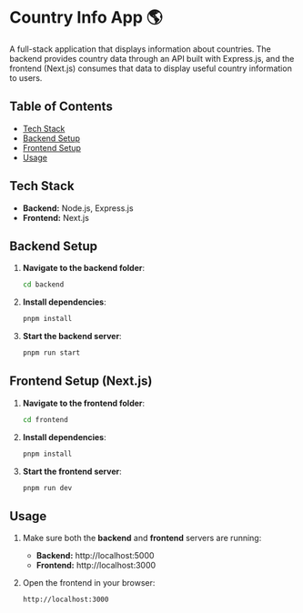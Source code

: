 # **Country Info App 🌎**

A full-stack application that displays information about countries. The backend provides country data through an API built with Express.js, and the frontend (Next.js) consumes that data to display useful country information to users.

## **Table of Contents**
- [Tech Stack](#tech-stack)
- [Backend Setup](#backend-setup)
- [Frontend Setup](#frontend-setup)
- [Usage](#usage)

## **Tech Stack**
- **Backend:** Node.js, Express.js
- **Frontend:** Next.js

## **Backend Setup**

1. **Navigate to the backend folder**:
   ```bash
   cd backend
   ```

2. **Install dependencies**:
   ```bash
   pnpm install
   ```

3. **Start the backend server**:
   ```bash
   pnpm run start
   ```

## **Frontend Setup (Next.js)**

1. **Navigate to the frontend folder**:
   ```bash
   cd frontend
   ```

2. **Install dependencies**:
   ```bash
   pnpm install
   ```

3. **Start the frontend server**:
   ```bash
   pnpm run dev
   ```

## **Usage**

1. Make sure both the **backend** and **frontend** servers are running:
   - **Backend:** http://localhost:5000
   - **Frontend:** http://localhost:3000

2. Open the frontend in your browser:
   ```
   http://localhost:3000
   ```
